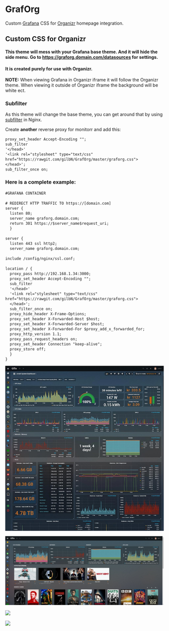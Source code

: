 # GrafOrg

Custom [Grafana](https://github.com/grafana/grafana) CSS for [Organizr](https://github.com/causefx/Organizr) homepage integration. 

## Custom CSS for Organizr
#### This theme will mess with your Grafana base theme. And it will hide the side menu. Go to https://graforg.domain.com/datasources for settings.

#### It is created purely for use with Organizr.
**NOTE:** When viewing Grafana in Organizr iframe it will follow the Organizr theme. When viewing it outside of Organizr iframe the background will be white ect. 

### Subfilter
As this theme will change the base theme, you can get around that by using [subfilter](http://nginx.org/en/docs/http/ngx_http_sub_module.html) in Nginx.

Create **another** reverse proxy for monitorr and add this:
```nginx
proxy_set_header Accept-Encoding "";
sub_filter
'</head>'
'<link rel="stylesheet" type="text/css" href="https://rawgit.com/gilbN/GrafOrg/master/graforg.css">
</head>';
sub_filter_once on;
```
### Here is a complete example:
```nginx
#GRAFANA CONTAINER 

# REDIRECT HTTP TRAFFIC TO https://[domain.com]
server {
  listen 80;
  server_name graforg.domain.com;
  return 301 https://$server_name$request_uri;
  }

server {
  listen 443 ssl http2;
  server_name graforg.domain.com;

include /config/nginx/ssl.conf;

location / {
  proxy_pass http://192.168.1.34:3000;
  proxy_set_header Accept-Encoding "";
  sub_filter
  '</head>'
  '<link rel="stylesheet" type="text/css" href="https://rawgit.com/gilbN/GrafOrg/master/graforg.css">
  </head>';
  sub_filter_once on;
  proxy_hide_header X-Frame-Options;
  proxy_set_header X-Forwarded-Host $host;
  proxy_set_header X-Forwarded-Server $host;
  proxy_set_header X-Forwarded-For $proxy_add_x_forwarded_for;
  proxy_http_version 1.1;
  proxy_pass_request_headers on;
  proxy_set_header Connection "keep-alive";
  proxy_store off;
  }
}
```

![](/screenshots/1.jpg)

![](/screenshots/2.jpg)

![](/screenshots/3.jpg)

![](/screenshots/4.jpg)
